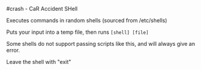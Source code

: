 #crash - CaR Accident SHell

Executes commands in random shells (sourced from /etc/shells)

Puts your input into a temp file, then runs `[shell] [file]`

Some shells do not support passing scripts like this, and will always give an error.

Leave the shell with "exit"
